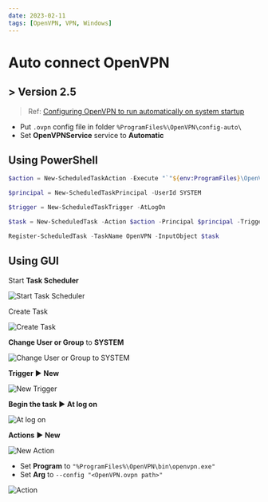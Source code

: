 ```yaml
---
date: 2023-02-11
tags: [OpenVPN, VPN, Windows]
---
```


# Auto connect OpenVPN

## &gt; Version 2.5

> Ref: [Configuring OpenVPN to run automatically on system startup](https://openvpn.net/community-resources/configuring-openvpn-to-run-automatically-on-system-startup/)

- Put `.ovpn` config file in folder `%ProgramFiles%\OpenVPN\config-auto\`
- Set **OpenVPNService** service to **Automatic**

<!--truncate-->

## Using PowerShell

```powershell title="Administrator PowerShell"
$action = New-ScheduledTaskAction -Execute "`"${env:ProgramFiles}\OpenVPN\bin\openvpn.exe`"" -Argument "--config `"${env:UserProfile}\OpenVPN\config\OpenVPN.ovpn`""

$principal = New-ScheduledTaskPrincipal -UserId SYSTEM

$trigger = New-ScheduledTaskTrigger -AtLogOn

$task = New-ScheduledTask -Action $action -Principal $principal -Trigger $trigger

Register-ScheduledTask -TaskName OpenVPN -InputObject $task
```

## Using GUI

Start **Task Scheduler**

![Start Task Scheduler](img/Auto%20connect%20OpenVPN/Task%20Scheduler.png)

Create Task

![Create Task](img/Auto%20connect%20OpenVPN/Create%20Task.png)

**Change User or Group** to **SYSTEM**

![Change User or Group to SYSTEM](img/Auto%20connect%20OpenVPN/Change%20User%20or%20Group%20to%20SYSTEM.png)

**Trigger** ▶ **New**

![New Trigger](img/Auto%20connect%20OpenVPN/New%20Trigger.png)

**Begin the task** ▶ **At log on**

![At log on](img/Auto%20connect%20OpenVPN/At%20log%20on.png)

**Actions** ▶ **New**

![New Action](img/Auto%20connect%20OpenVPN/New%20Action.png)

- Set **Program** to `"%ProgramFiles%\OpenVPN\bin\openvpn.exe"`
- Set **Arg** to `--config "<OpenVPN.ovpn path>"`

![Action](img/Auto%20connect%20OpenVPN/Action.png)
